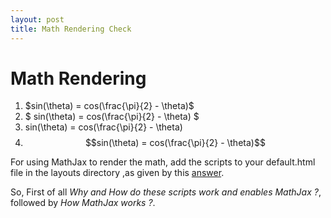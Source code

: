 ```yaml
---
layout: post
title: Math Rendering Check
---
```


# Math Rendering

1. $sin(\theta) = cos(\frac{\pi}{2} - \theta)$
2. $ sin(\theta) = cos(\frac{\pi}{2} - \theta) $
3. sin(\theta) = cos(\frac{\pi}{2} - \theta)
4. $$sin(\theta) = cos(\frac{\pi}{2} - \theta)$$

For using MathJax to render the math, add the scripts to your default.html file in the layouts directory ,as given by this [answer](https://stackoverflow.com/a/72931039).

So, First of all *Why and How do these scripts work and enables MathJax ?*, followed by *How MathJax works ?*. 

